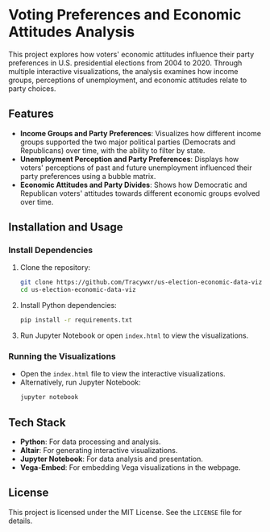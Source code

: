 # Voting Preferences and Economic Attitudes Analysis

This project explores how voters' economic attitudes influence their party preferences in U.S. presidential elections from 2004 to 2020. Through multiple interactive visualizations, the analysis examines how income groups, perceptions of unemployment, and economic attitudes relate to party choices.

## Features

- **Income Groups and Party Preferences**: Visualizes how different income groups supported the two major political parties (Democrats and Republicans) over time, with the ability to filter by state.
- **Unemployment Perception and Party Preferences**: Displays how voters' perceptions of past and future unemployment influenced their party preferences using a bubble matrix.
- **Economic Attitudes and Party Divides**: Shows how Democratic and Republican voters' attitudes towards different economic groups evolved over time.

## Installation and Usage

### Install Dependencies

1. Clone the repository:
   ```bash
   git clone https://github.com/Tracywxr/us-election-economic-data-viz.git
   cd us-election-economic-data-viz
   ```

2. Install Python dependencies:
   ```bash
   pip install -r requirements.txt
   ```

3. Run Jupyter Notebook or open `index.html` to view the visualizations.

### Running the Visualizations

- Open the `index.html` file to view the interactive visualizations.
- Alternatively, run Jupyter Notebook:
   ```bash
   jupyter notebook
   ```

## Tech Stack

- **Python**: For data processing and analysis.
- **Altair**: For generating interactive visualizations.
- **Jupyter Notebook**: For data analysis and presentation.
- **Vega-Embed**: For embedding Vega visualizations in the webpage.

## License

This project is licensed under the MIT License. See the `LICENSE` file for details.